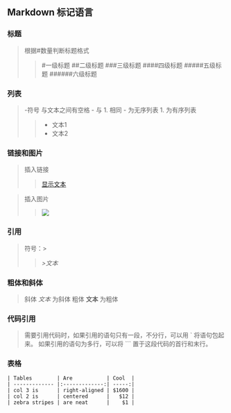 ## Markdown 标记语言
### 标题

>  根据#数量判断标题格式 
>>  #一级标题
>>  ##二级标题 
>>  ###三级标题 
>>  ####四级标题 
>>  #####五级标题 
>>  ######六级标题 

### 列表
>  -符号 与文本之间有空格  - 与 1. 相同 - 为无序列表 1. 为有序列表
>> - 文本1
>> - 文本2

### 链接和图片
> 插入链接 
>> [显示文本](链接地址)

> 插入图片
>> ![](图片地址)

### 引用
> 符号：>
>>    *>文本*

### 粗体和斜体

> 斜体
*文本* 为斜体
> 粗体
**文本** 为粗体

### 代码引用
> 需要引用代码时，如果引用的语句只有一段，不分行，可以用  `  将语句包起来。
> 如果引用的语句为多行，可以将 ``` 置于这段代码的首行和末行。

### 表格
```
| Tables        | Are           | Cool  |
| ------------- |:-------------:| -----:|
| col 3 is      | right-aligned | $1600 |
| col 2 is      | centered      |   $12 |
| zebra stripes | are neat      |    $1 |

```